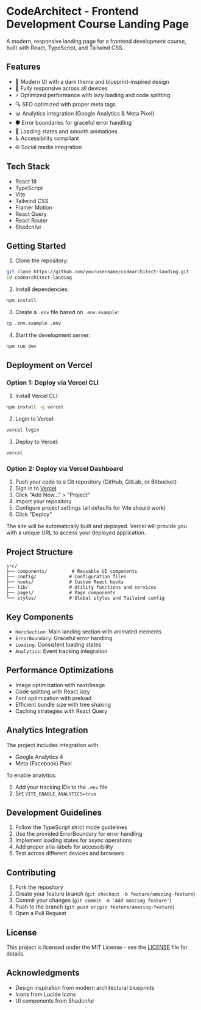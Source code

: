 # CodeArchitect - Frontend Development Course Landing Page

A modern, responsive landing page for a frontend development course, built with React, TypeScript, and Tailwind CSS.

## Features

- 🎨 Modern UI with a dark theme and blueprint-inspired design
- 📱 Fully responsive across all devices
- ⚡ Optimized performance with lazy loading and code splitting
- 🔍 SEO optimized with proper meta tags
- 📊 Analytics integration (Google Analytics & Meta Pixel)
- 🛡️ Error boundaries for graceful error handling
- 🔄 Loading states and smooth animations
- ♿ Accessibility compliant
- 🌐 Social media integration

## Tech Stack

- React 18
- TypeScript
- Vite
- Tailwind CSS
- Framer Motion
- React Query
- React Router
- Shadcn/ui

## Getting Started

1. Clone the repository:
```bash
git clone https://github.com/yourusername/codearchitect-landing.git
cd codearchitect-landing
```

2. Install dependencies:
```bash
npm install
```

3. Create a `.env` file based on `.env.example`:
```bash
cp .env.example .env
```

4. Start the development server:
```bash
npm run dev
```

## Deployment on Vercel

### Option 1: Deploy via Vercel CLI

1. Install Vercel CLI:
```bash
npm install -g vercel
```

2. Login to Vercel:
```bash
vercel login
```

3. Deploy to Vercel:
```bash
vercel
```

### Option 2: Deploy via Vercel Dashboard

1. Push your code to a Git repository (GitHub, GitLab, or Bitbucket)
2. Sign in to [Vercel](https://vercel.com)
3. Click "Add New..." > "Project"
4. Import your repository
5. Configure project settings (all defaults for Vite should work)
6. Click "Deploy"

The site will be automatically built and deployed. Vercel will provide you with a unique URL to access your deployed application.

## Project Structure

```
src/
├── components/         # Reusable UI components
├── config/            # Configuration files
├── hooks/             # Custom React hooks
├── lib/               # Utility functions and services
├── pages/             # Page components
└── styles/            # Global styles and Tailwind config
```

## Key Components

- `HeroSection`: Main landing section with animated elements
- `ErrorBoundary`: Graceful error handling
- `Loading`: Consistent loading states
- `Analytics`: Event tracking integration

## Performance Optimizations

- Image optimization with next/image
- Code splitting with React.lazy
- Font optimization with preload
- Efficient bundle size with tree shaking
- Caching strategies with React Query

## Analytics Integration

The project includes integration with:
- Google Analytics 4
- Meta (Facebook) Pixel

To enable analytics:
1. Add your tracking IDs to the `.env` file
2. Set `VITE_ENABLE_ANALYTICS=true`

## Development Guidelines

1. Follow the TypeScript strict mode guidelines
2. Use the provided ErrorBoundary for error handling
3. Implement loading states for async operations
4. Add proper aria-labels for accessibility
5. Test across different devices and browsers

## Contributing

1. Fork the repository
2. Create your feature branch (`git checkout -b feature/amazing-feature`)
3. Commit your changes (`git commit -m 'Add amazing feature'`)
4. Push to the branch (`git push origin feature/amazing-feature`)
5. Open a Pull Request

## License

This project is licensed under the MIT License - see the [LICENSE](LICENSE) file for details.

## Acknowledgments

- Design inspiration from modern architectural blueprints
- Icons from Lucide Icons
- UI components from Shadcn/ui
